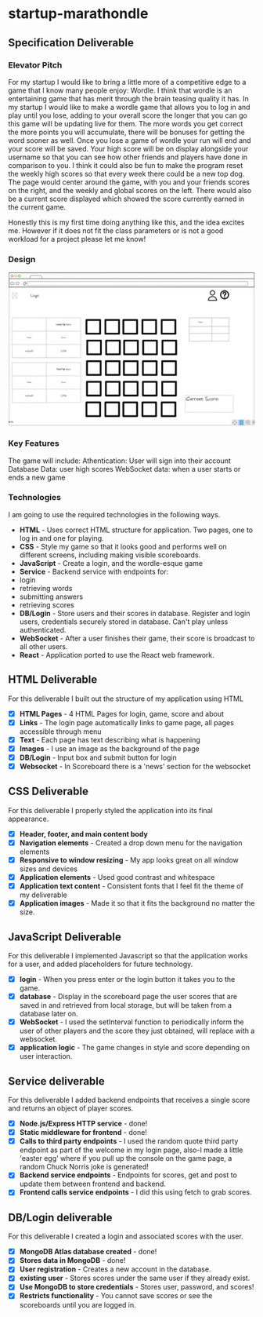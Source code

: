 # startup-marathondle

## Specification Deliverable

### Elevator Pitch
For my startup I would like to bring a little more of a competitive edge to a game that I know many people enjoy: Wordle. I think that wordle is an entertaining game that has merit through the brain teasing quality it has. In my startup I would like to make a wordle game that allows you to log in and play until you lose, adding to your overall score the longer that you can go this game will be updating live for them. The more words you get correct the more points you will accumulate, there will be bonuses for getting the word sooner as well. Once you lose a game of wordle your run will end and your score will be saved. Your high score will be on display alongside your username so that you can see how other friends and players have done in comparison to you. I think it could also be fun to make the program reset the weekly high scores so that every week there could be a new top dog. The page would center around the game, with you and your friends scores on the right, and the weekly and global scores on the left. There would also be a current score displayed which showed the score currently earned in the current game.

Honestly this is my first time doing anything like this, and the idea excites me. However if it does not fit the class parameters or is not a good workload for a project please let me know!

### Design
![Mock](marathondle_mock.png)

### Key Features
The game will include:
Athentication: User will sign into their account
Database Data: user high scores
WebSocket data: when a user starts or ends a new game

### Technologies

I am going to use the required technologies in the following ways.
- **HTML** - Uses correct HTML structure for application. Two pages, one to log in and one for playing.
- **CSS** - Style my game so that it looks good and performs well on different screens, including making visible scoreboards.
- **JavaScript** - Create a login, and the wordle-esque game
- **Service** - Backend service with endpoints for:
- login
- retrieving words
- submitting answers
- retrieving scores
- **DB/Login** - Store users and their scores in database. Register and login users, credentials securely stored in database. Can't play unless authenticated.
- **WebSocket** - After a user finishes their game, their score is broadcast to all other users.
- **React** - Application ported to use the React web framework.

## HTML Deliverable
For this deliverable I built out the structure of my application using HTML

- [x] **HTML Pages** - 4 HTML Pages for login, game, score and about
- [x] **Links** - The login page automatically links to game page, all pages accessible through menu
- [x] **Text** - Each page has text describing what is happening
- [x] **Images** - I use an image as the background of the page
- [x] **DB/Login** - Input box and submit button for login
- [x] **Websocket** - In Scoreboard there is a 'news' section for the websocket

## CSS Deliverable

For this deliverable I properly styled the application into its final appearance.

- [x] **Header, footer, and main content body**
- [x] **Navigation elements** - Created a drop down menu for the navigation elements
- [x] **Responsive to window resizing** - My app looks great on all window sizes and devices
- [x] **Application elements** - Used good contrast and whitespace
- [x] **Application text content** - Consistent fonts that I feel fit the theme of my deliverable
- [x] **Application images** - Made it so that it fits the background no matter the size.

## JavaScript Deliverable

For this deliverable I implemented Javascript so that the application works for a user, and added placeholders for future technology.

- [x] **login** - When you press enter or the login button it takes you to the game.
- [x] **database** - Display in the scoreboard page the user scores that are saved in and retrieved from local storage, but will be taken from a database later on.
- [x] **WebSocket** - I used the setInterval function to periodically inform the user of other players and the score they just obtained, will replace with a websocket.
- [x] **application logic** - The game changes in style and score depending on user interaction.

## Service deliverable

For this deliverable I added backend endpoints that receives a single score and returns an object of player scores.

- [x] **Node.js/Express HTTP service** - done!
- [x] **Static middleware for frontend** - done!
- [x] **Calls to third party endpoints** - I used the random quote third party endpoint as part of the welcome in my login page, also-I made a little 'easter egg' where if you pull up the console on the game page, a random Chuck Norris joke is generated!
- [x] **Backend service endpoints** - Endpoints for scores, get and post to update them between frontend and backend.
- [x] **Frontend calls service endpoints** - I did this using fetch to grab scores.

## DB/Login deliverable

For this deliverable I created a login and associated scores with the user.

- [x] **MongoDB Atlas database created** - done!
- [x] **Stores data in MongoDB** - done!
- [x] **User registration** - Creates a new account in the database.
- [x] **existing user** - Stores scores under the same user if they already exist.
- [x] **Use MongoDB to store credentials** - Stores user, password, and scores!
- [x] **Restricts functionality** - You cannot save scores or see the scoreboards until you are logged in.